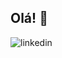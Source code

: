 ## Olá! 👋
![linkedin]([https://img.shields.io/badge/Linkedin-0e76a8?style=for-the-badge&logo=Linkedin&logoColor=white](https://www.linkedin.com/in/carlos-felipe-s-m/))
<!--
**mefelosc/mefelosc** is a ✨ _special_ ✨ repository because its `README.md` (this file) appears on your GitHub profile.

Here are some ideas to get you started:

- 🔭 I’m currently working on ...
- 🌱 I’m currently learning ...
- 👯 I’m looking to collaborate on ...
- 🤔 I’m looking for help with ...
- 💬 Ask me about ...
- 📫 How to reach me: ...
- 😄 Pronouns: ...
- ⚡ Fun fact: ...
-->
